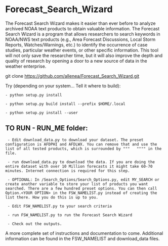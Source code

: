 # Forecast_Search_Wizard
 The Forecast Search Wizard makes it easier than ever before to analyze archived NOAA text products to obtain valuable information. The Forecast Search Wizard is a program that allows researchers to search keywords in NOAA/NWS text products (e.g., Area Forecast Discussions, Local Storm Reports, Watches/Warnings, etc.) to identify the occurrence of case studies, particular weather events, or other specific information. This tool will not only save the researcher time, but it will also improve the depth and quality of research by opening a door to a new source of data in the weather enterprise.
 
 git clone https://github.com/allenea/Forecast_Search_Wizard.git
 
 Try (depending on your system... Tell it where to build):
 
    - python setup.py install
    
    - python setup.py build install --prefix $HOME/.local
    
    - python setup.py install --user


 
 ## TO RUN - RUN_ME folder:
 
     - Edit download_data.py to download your dataset. The preset configuration is AFDPHI and AFDLWX. You can remove that and use the list of all tested products, which is surrounded by """   """" in the file. 
     
     - run download_data.py to download the data. If you are doing the entire dataset with over 10 Million forecasts it might take 60-70 minutes. Internet connection is required for this step.
     
     - OPTIONAL: In /Search_Options/Search_Options.py, edit MY_SEARCH or create another variable to store your list of products you want searched. There are a few hundred preset options. You can then call Option.<YOUR OPTION> in the FSW_NAMELIST.py instead of creating the list there. How you do this is up to you.
     
     - Edit FSW_NAMELIST.py to your search criteria
     
     - run FSW_NAMELIST.py to run the Forecast Search Wizard
     
     - Check out the outputs.
     
A more complete set of instructions and documentation to come. Additional information can be found in the FSW_NAMELIST and download_data files.
